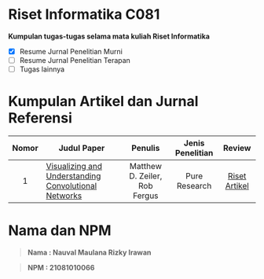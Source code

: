 # Riset Informatika C081 
**Kumpulan tugas-tugas selama mata kuliah Riset Informatika**
- [x] Resume Jurnal Penelitian Murni 
- [ ] Resume Jurnal Penelitian Terapan
- [ ] Tugas lainnya
# Kumpulan Artikel dan Jurnal Referensi
| Nomor | Judul Paper | Penulis | Jenis Penelitian | Review |
|:-----:|---|:---:|:---:|:---:|
|1|[Visualizing and Understanding Convolutional Networks](https://arxiv.org/abs/1311.2901 )|Matthew D. Zeiler, Rob Fergus|Pure Research|[Riset Artikel ]()

# Nama dan NPM
> **Nama : Nauval Maulana Rizky Irawan**

> **NPM : 21081010066**
